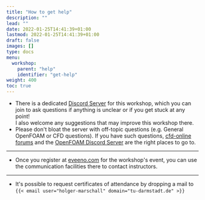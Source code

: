 ```yaml
---
title: "How to get help"
description: ""
lead: ""
date: 2022-01-25T14:41:39+01:00
lastmod: 2022-01-25T14:41:39+01:00
draft: false
images: []
type: docs
menu:
  workshop:
    parent: "help"
    identifier: "get-help"
weight: 400
toc: true
---
```


- There is a dedicated [Discord Server](https://discord.gg/v66uAhBEBw) for this workshop, which you can join to ask questions
  if anything is unclear or if you get stuck at any point!<br> I also welcome any suggestions that may improve this workshop there.
- Please don't bloat the server with off-topic questions (e.g. General OpenFOAM or CFD questions). If you have
  such questions, [cfd-online forums](https://www.cfd-online.com/Forums/openfoam/) and
  the [OpenFOAM Discord Server](https://discord.gg/P9p9eHn) are the right places to go to.

---

- Once you register at [eveeno.com](https://eveeno.com/parallelization_in_openfoam) for the workshop's event,
  you can use the communication facilities there to contact instructors.

---

- It's possible to request certificates of attendance by dropping a mail to `{{< email user="holger-marschall" domain="tu-darmstadt.de" >}}`
